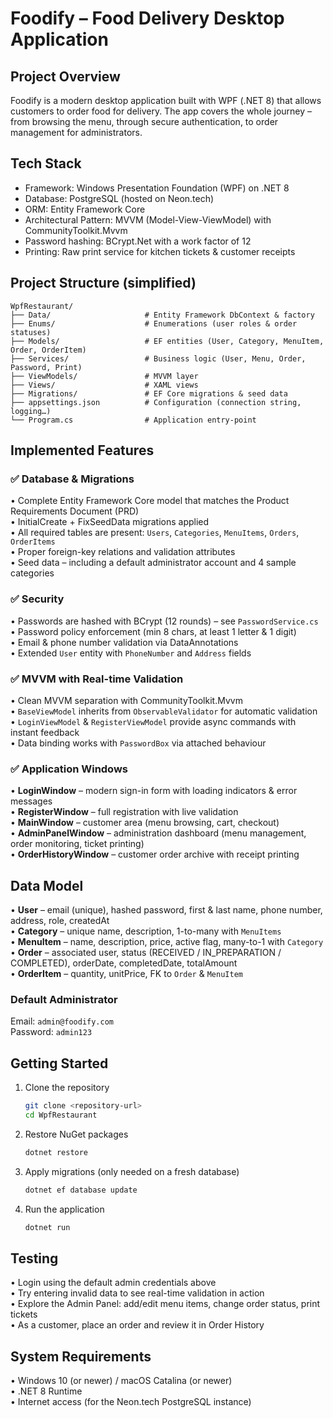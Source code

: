 # Foodify – Food Delivery Desktop Application

## Project Overview
Foodify is a modern desktop application built with WPF (.NET 8) that allows customers to order food for delivery. The app covers the whole journey – from browsing the menu, through secure authentication, to order management for administrators.

## Tech Stack
- Framework: Windows Presentation Foundation (WPF) on .NET 8
- Database: PostgreSQL (hosted on Neon.tech)
- ORM: Entity Framework Core
- Architectural Pattern: MVVM (Model-View-ViewModel) with CommunityToolkit.Mvvm
- Password hashing: BCrypt.Net with a work factor of 12
- Printing: Raw print service for kitchen tickets & customer receipts

## Project Structure (simplified)

```text
WpfRestaurant/
├── Data/                     # Entity Framework DbContext & factory
├── Enums/                    # Enumerations (user roles & order statuses)
├── Models/                   # EF entities (User, Category, MenuItem, Order, OrderItem)
├── Services/                 # Business logic (User, Menu, Order, Password, Print)
├── ViewModels/               # MVVM layer
├── Views/                    # XAML views
├── Migrations/               # EF Core migrations & seed data
├── appsettings.json          # Configuration (connection string, logging…)
└── Program.cs                # Application entry-point
```

## Implemented Features

### ✅ Database & Migrations
• Complete Entity Framework Core model that matches the Product Requirements Document (PRD)  
• InitialCreate + FixSeedData migrations applied  
• All required tables are present: `Users`, `Categories`, `MenuItems`, `Orders`, `OrderItems`  
• Proper foreign-key relations and validation attributes  
• Seed data – including a default administrator account and 4 sample categories

### ✅ Security
• Passwords are hashed with BCrypt (12 rounds) – see `PasswordService.cs`  
• Password policy enforcement (min 8 chars, at least 1 letter & 1 digit)  
• Email & phone number validation via DataAnnotations  
• Extended `User` entity with `PhoneNumber` and `Address` fields

### ✅ MVVM with Real-time Validation
• Clean MVVM separation with CommunityToolkit.Mvvm  
• `BaseViewModel` inherits from `ObservableValidator` for automatic validation  
• `LoginViewModel` & `RegisterViewModel` provide async commands with instant feedback  
• Data binding works with `PasswordBox` via attached behaviour

### ✅ Application Windows
• **LoginWindow** – modern sign-in form with loading indicators & error messages  
• **RegisterWindow** – full registration with live validation  
• **MainWindow** – customer area (menu browsing, cart, checkout)  
• **AdminPanelWindow** – administration dashboard (menu management, order monitoring, ticket printing)  
• **OrderHistoryWindow** – customer order archive with receipt printing

## Data Model

• **User** – email (unique), hashed password, first & last name, phone number, address, role, createdAt  
• **Category** – unique name, description, 1-to-many with `MenuItems`  
• **MenuItem** – name, description, price, active flag, many-to-1 with `Category`  
• **Order** – associated user, status (RECEIVED / IN_PREPARATION / COMPLETED), orderDate, completedDate, totalAmount  
• **OrderItem** – quantity, unitPrice, FK to `Order` & `MenuItem`

### Default Administrator
Email: `admin@foodify.com`  
Password: `admin123`

## Getting Started

1. Clone the repository  
   ```bash
   git clone <repository-url>
   cd WpfRestaurant
   ```

2. Restore NuGet packages  
   ```bash
   dotnet restore
   ```

3. Apply migrations (only needed on a fresh database)  
   ```bash
   dotnet ef database update
   ```

4. Run the application  
   ```bash
   dotnet run
   ```

## Testing

• Login using the default admin credentials above  
• Try entering invalid data to see real-time validation in action  
• Explore the Admin Panel: add/edit menu items, change order status, print tickets  
• As a customer, place an order and review it in Order History

## System Requirements
• Windows 10 (or newer) / macOS Catalina (or newer)  
• .NET 8 Runtime  
• Internet access (for the Neon.tech PostgreSQL instance)
